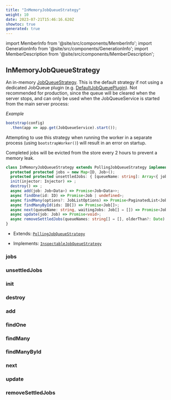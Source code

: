 ```yaml
---
title: "InMemoryJobQueueStrategy"
weight: 10
date: 2023-07-21T15:46:16.620Z
showtoc: true
generated: true
---
```

<!-- This file was generated from the Vendure source. Do not modify. Instead, re-run the "docs:build" script -->
import MemberInfo from '@site/src/components/MemberInfo';
import GenerationInfo from '@site/src/components/GenerationInfo';
import MemberDescription from '@site/src/components/MemberDescription';


## InMemoryJobQueueStrategy

<GenerationInfo sourceFile="packages/core/src/job-queue/in-memory-job-queue-strategy.ts" sourceLine="42" packageName="@vendure/core" />

An in-memory <a href='/reference/typescript-api/job-queue/job-queue-strategy#jobqueuestrategy'>JobQueueStrategy</a>. This is the default strategy if not using a dedicated
JobQueue plugin (e.g. <a href='/reference/typescript-api/job-queue/default-job-queue-plugin#defaultjobqueueplugin'>DefaultJobQueuePlugin</a>). Not recommended for production, since
the queue will be cleared when the server stops, and can only be used when the JobQueueService is
started from the main server process:

*Example*

```ts
bootstrap(config)
  .then(app => app.get(JobQueueService).start());
```

Attempting to use this strategy when running the worker in a separate process (using `bootstrapWorker()`)
will result in an error on startup.

Completed jobs will be evicted from the store every 2 hours to prevent a memory leak.

```ts title="Signature"
class InMemoryJobQueueStrategy extends PollingJobQueueStrategy implements InspectableJobQueueStrategy {
  protected protected jobs = new Map<ID, Job>();
  protected protected unsettledJobs: { [queueName: string]: Array<{ job: Job; updatedAt: Date }> } = {};
  init(injector: Injector) => ;
  destroy() => ;
  async add(job: Job<Data>) => Promise<Job<Data>>;
  async findOne(id: ID) => Promise<Job | undefined>;
  async findMany(options?: JobListOptions) => Promise<PaginatedList<Job>>;
  async findManyById(ids: ID[]) => Promise<Job[]>;
  async next(queueName: string, waitingJobs: Job[] = []) => Promise<Job | undefined>;
  async update(job: Job) => Promise<void>;
  async removeSettledJobs(queueNames: string[] = [], olderThan?: Date) => Promise<number>;
}
```
* Extends: <code><a href='/reference/typescript-api/job-queue/polling-job-queue-strategy#pollingjobqueuestrategy'>PollingJobQueueStrategy</a></code>


* Implements: <code><a href='/reference/typescript-api/job-queue/inspectable-job-queue-strategy#inspectablejobqueuestrategy'>InspectableJobQueueStrategy</a></code>



<div className="members-wrapper">

### jobs

<MemberInfo kind="property" type=""   />


### unsettledJobs

<MemberInfo kind="property" type="{ [queueName: string]: Array&#60;{ job: <a href='/reference/typescript-api/job-queue/job#job'>Job</a>; updatedAt: Date }&#62; }"   />


### init

<MemberInfo kind="method" type="(injector: <a href='/reference/typescript-api/common/injector#injector'>Injector</a>) => "   />


### destroy

<MemberInfo kind="method" type="() => "   />


### add

<MemberInfo kind="method" type="(job: <a href='/reference/typescript-api/job-queue/job#job'>Job</a>&#60;Data&#62;) => Promise&#60;<a href='/reference/typescript-api/job-queue/job#job'>Job</a>&#60;Data&#62;&#62;"   />


### findOne

<MemberInfo kind="method" type="(id: <a href='/reference/typescript-api/common/id#id'>ID</a>) => Promise&#60;<a href='/reference/typescript-api/job-queue/job#job'>Job</a> | undefined&#62;"   />


### findMany

<MemberInfo kind="method" type="(options?: JobListOptions) => Promise&#60;<a href='/reference/typescript-api/common/paginated-list#paginatedlist'>PaginatedList</a>&#60;<a href='/reference/typescript-api/job-queue/job#job'>Job</a>&#62;&#62;"   />


### findManyById

<MemberInfo kind="method" type="(ids: <a href='/reference/typescript-api/common/id#id'>ID</a>[]) => Promise&#60;<a href='/reference/typescript-api/job-queue/job#job'>Job</a>[]&#62;"   />


### next

<MemberInfo kind="method" type="(queueName: string, waitingJobs: <a href='/reference/typescript-api/job-queue/job#job'>Job</a>[] = []) => Promise&#60;<a href='/reference/typescript-api/job-queue/job#job'>Job</a> | undefined&#62;"   />


### update

<MemberInfo kind="method" type="(job: <a href='/reference/typescript-api/job-queue/job#job'>Job</a>) => Promise&#60;void&#62;"   />


### removeSettledJobs

<MemberInfo kind="method" type="(queueNames: string[] = [], olderThan?: Date) => Promise&#60;number&#62;"   />




</div>
